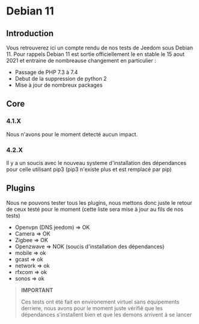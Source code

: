 # Debian 11

## Introduction

Vous retrouverez ici un compte rendu de nos tests de Jeedom sous Debian 11. Pour rappels Debian 11 est sortie officiellement le en stable le 15 aout 2021 et entraine de nombreause changement en particulier : 

- Passage de PHP 7.3 à 7.4
- Debut de la suppression de python 2
- Mise à jour de nombreux packages

## Core

### 4.1.X

Nous n'avons pour le moment detecté aucun impact.

### 4.2.X

Il y a un soucis avec le nouveau systeme d'installation des dépendances pour celle utilisant pip3 (pip3 n'existe plus et est remplacé par pip)

## Plugins

Nous ne pouvons tester tous les plugins, nous mettons donc juste le retour de ceux testé pour le moment (cette liste sera mise à jour au fils de nos tests)

- Openvpn (DNS jeedom) => OK
- Camera => OK
- Zigbee => OK
- Openzwave => NOK (soucis d'installation des dépendances)
- mobile => ok
- gcast => ok
- network => ok
- rfxcom => ok
- sonos => ok


>**IMPORTANT**
>
>Ces tests ont été fait en environement virtuel sans équipements derriere, nous avons pour le moment juste vérifié que les dépendances s'installent bien et que les demons arrivent à se lancer
